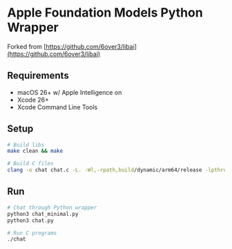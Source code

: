 # Apple Foundation Models Python Wrapper
Forked from [https://github.com/6over3/libai](https://github.com/6over3/libai)

## Requirements
- macOS 26+ w/ Apple Intelligence on
- Xcode 26+
- Xcode Command Line Tools

## Setup
```sh
# Build libs
make clean && make

# Build C files
clang -o chat chat.c -L. -Wl,-rpath,build/dynamic/arm64/release -lpthread
```

## Run
```sh
# Chat through Python wrapper
python3 chat_minimal.py
python3 chat.py

# Run C programs
./chat
```